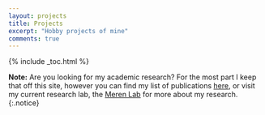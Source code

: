 ```yaml
---
layout: projects
title: Projects
excerpt: "Hobby projects of mine"
comments: true
---
```


{% include _toc.html %}

**Note:** Are you looking for my academic research? For the most part I keep that off this site,
however you can find my list of publications [here](/publications/), or visit my current research
lab, the [Meren Lab](http://merenlab.org/people) for more about my research.
{:.notice}

